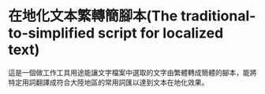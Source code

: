 # 在地化文本繁轉簡腳本(The traditional-to-simplified script for localized text)
這是一個做工作工具用途能讓文字檔案中選取的文字由繁體轉成簡體的腳本，能將特定用詞翻譯成符合大陸地區的常用詞匯以達到文本在地化效果。
